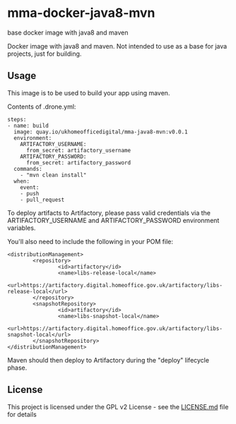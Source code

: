 # mma-docker-java8-mvn
base docker image with java8 and maven

Docker image with java8 and maven. Not intended to use as a base for java projects, just for building.

## Usage

This image is to be used to build your app using maven.

Contents of .drone.yml:
```
steps:
- name: build
  image: quay.io/ukhomeofficedigital/mma-java8-mvn:v0.0.1
  environment:
    ARTIFACTORY_USERNAME:
      from_secret: artifactory_username
    ARTIFACTORY_PASSWORD:
      from_secret: artifactory_password
  commands:
    - "mvn clean install"
  when:
    event:
    - push
    - pull_request

```

To deploy artifacts to Artifactory, please pass valid credentials via the ARTIFACTORY\_USERNAME and ARTIFACTORY\_PASSWORD environment variables.

You'll also need to include the following in your POM file:
```
<distributionManagement>
        <repository>
                <id>artifactory</id>
                <name>libs-release-local</name>
                <url>https://artifactory.digital.homeoffice.gov.uk/artifactory/libs-release-local</url>
        </repository>
        <snapshotRepository>
                <id>artifactory</id>
                <name>libs-snapshot-local</name>
                <url>https://artifactory.digital.homeoffice.gov.uk/artifactory/libs-snapshot-local</url>
        </snapshotRepository>
</distributionManagement>
```
Maven should then deploy to Artifactory during the "deploy" lifecycle phase.

## License

This project is licensed under the GPL v2 License - see the
[LICENSE.md](https://github.com/UKHomeOffice/mma-docker-java8-mvn/blob/master/LICENSE) file for details
